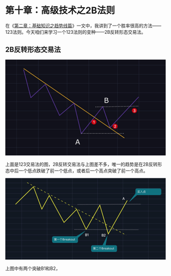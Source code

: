 # 第十章：高级技术之2B法则

在《[第二章：基础知识之趋势线篇](qushixian.md#123-fa-ze)》一文中，我讲到了一个胜率很高的方法——123法则。今天咱们来学习一个123法则的变种——2B反转形态交易法。

## 2B反转形态交易法

![123&#x4EA4;&#x6613;&#x6CD5;](.gitbook/assets/xnip2020-03-30_13-00-32.jpeg)

上面是123交易法的图，2B反转交易法与上图差不多，唯一的趋势是在2B反转形态中后一个低点跌破了前一个低点，或者后一个高点突破了前一个高点。

![2B&#x53CD;&#x8F6C;&#x5F62;&#x6001;](.gitbook/assets/xnip2020-04-07_11-37-54.jpg)

上图中有两个突破B1和B2，



